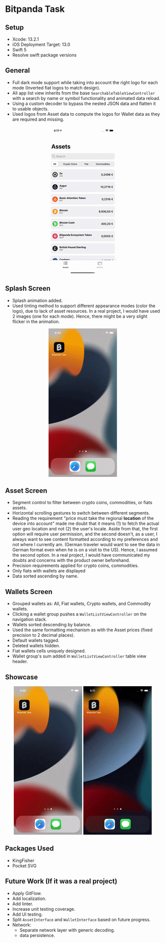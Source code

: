 # Bitpanda Task

## Setup 

 - Xcode: 13.2.1 
 - iOS Deployment Target: 13.0  
 - Swift 5
 - Resolve swift package versions

## General

- Full dark mode support while taking into account the right logo for each mode (Inverted fiat logos to match design).
- All app list view inherits from the base `SearchableTableViewController` with a search by name or symbol functionality and animated data reload.
- Using a custom decoder to bypass the nested JSON data and flatten it to usable objects.
- Used logos from Asset data to compute the logos for Wallet data as they are required and missing.

<p align="center">
 <img src="https://github.com/eldesouky/Bitpanda-Task/blob/master/Readme%20Gifs/apperance_support.gif" alt="Apperance Support">
</p>

## Splash Screen

- Splash animation added.
- Used tinting method to support different appearance modes (color the logo), due to lack of asset resources. In a real project, I would have used 2 images (one for each mode). Hence, there might be a very slight flicker in the animation.

<p align="center">
 <img src="https://github.com/eldesouky/Bitpanda-Task/blob/master/Readme%20Gifs/splash.gif" alt="Splash Screen">
</p>

## Asset Screen

- Segment control to filter between crypto coins, commodities, or fiats assets.
- Horizontal scrolling gestures to switch between different segments.
- Reading the requirement "price must take the regional **location** of the device into account" made me doubt that it means (1) to fetch the actual user geo location and not (2) the user's locale. Aside from that, the first option will require user permission, and the second doesn't, as a user, I always want to see content formatted according to my preferences and not where I currently am. (German traveler would want to see the data in German format even when he is on a visit to the US). Hence, I assumed the second option. In a real project, I would have communicated my doubts and concerns with the product owner beforehand.
- Precision requirements applied for crypto coins, commodities.
- Only fiats with wallets are displayed
- Data sorted ascending by name.

## Wallets Screen

- Grouped wallets as: All, Fiat wallets, Crypto wallets, and Commodity wallets.
- Clicking a wallet group pushes a `WalletListViewController` on the navigation stack.
- Wallets sorted descending by balance.
- Used the same formatting mechanism as with the Asset prices (fixed precision to 2 decimal places).
- Default wallets tagged.
- Deleted wallets hidden.
- Fiat wallets cells uniquely designed. 
- Wallet group's sum added in `WalletListViewController` table view header.

## Showcase
<p align="center">
 <img src="https://github.com/eldesouky/Bitpanda-Task/blob/master/Readme%20Gifs/light_mode.gif" alt="Light Mode">
  <img src="https://github.com/eldesouky/Bitpanda-Task/blob/master/Readme%20Gifs/dark_mode.gif" alt="Dark Mode">
</p>

## Packages Used
 - KingFisher
 - Pocket SVG

## Future Work (If it was a real project)

- Apply GitFlow.
- Add localization.
- Add linter.
- Increase unit testing coverage.
- Add UI testing.
- Split `AssetInterface` and `WalletInterface` based on future progress.
- Network:
  - Separate network layer with generic decoding.
  - data persistence.

